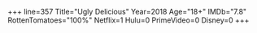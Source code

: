 +++
line=357
Title="Ugly Delicious"
Year=2018
Age="18+"
IMDb="7.8"
RottenTomatoes="100%"
Netflix=1
Hulu=0
PrimeVideo=0
Disney=0
+++

